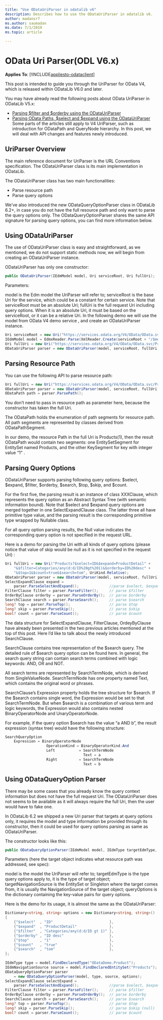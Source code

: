 ```yaml
---
title: "Use ODataUriParser in odatalib v6"
description: Describes how to use the ODataUriParser in odatalib v6.
author: madansr7
ms.author: saumadan
ms.date: 7/1/2019
ms.topic: article
 
---
```

# OData Uri Parser(ODL V6.x)
**Applies To**: [!INCLUDE[appliesto-odataclient](../../includes/appliesto-odatalib-v6.md)]

This post is intended to guide you through the UriParser for OData V4, which is released within ODataLib V6.0 and later.

You may have already read the following posts about OData UriParser in ODataLib V5.x:

- [Parsing $filter and $orderby using the ODataUriParser](/archive/blogs/alexj/parsing-filter-and-orderby-using-the-odatauriparser)
- [Parsing OData Paths, $select and $expand using the ODataUriParser](/archive/blogs/alexj/parsing-odata-paths-select-and-expand-using-the-odatauriparser)
Some parts of the articles still apply to V4 UriParser, such as introduction for ODataPath and QueryNode hierarchy. In this post, we will deal with API changes and features newly introduced.

## UriParser Overview
The main reference document for UriParser is the URL Conventions specification. The ODataUriParser class is its main implementation in ODataLib.

The ODataUriParser class has two main functionalities:

* Parse resource path
* Parse query options


We’ve also introduced the new ODataQueryOptionParser class in ODataLib 6.2+, in case you do not have the full resource path and only want to parse the query options only. The ODataQueryOptionParser shares the same API signature for parsing query options, you can find more information below.

## Using ODataUriParser
The use of ODataUriParser class is easy and straightforward, as we mentioned, we do not support static methods now, we will begin from creating an ODataUriParser instance.

ODataUriParser has only one constructor:

```c#
public ODataUriParser(IEdmModel model, Uri serviceRoot, Uri fullUri);
```

Parameters:

model is the Edm model the UriParser will refer to;
serviceRoot is the base Uri for the service, which could be a constant for certain service. Note that serviceRoot must be an absolute Uri;
fullUri is the full request Uri including query options. When it is an absolute Uri, it must be based on the serviceRoot, or it can be a relative Uri.
In the following demo we will use the model from OData V4 demo service , and create an ODataUriParser instance.

```c#
Uri serviceRoot = new Uri("https://services.odata.org/V4/OData/OData.svc");
IEdmModel model = EdmxReader.Parse(XmlReader.Create(serviceRoot + "/$metadata"));
Uri fullUri = new Uri("https://services.odata.org/V4/OData/OData.svc/Products");
ODataUriParser parser = new ODataUriParser(model, serviceRoot, fullUri);
```

## Parsing Resource Path
You can use the following API to parse resource path:

```c#
Uri fullUri = new Uri("https://services.odata.org/V4/OData/OData.svc/Products(1)");
ODataUriParser parser = new ODataUriParser(model, serviceRoot, fullUri);
ODataPath path = parser.ParsePath();
```

You don’t need to pass in resource path as parameter here, because the constructor has taken the full Uri.

The ODataPath holds the enumeration of path segments for resource path. All path segments are represented by classes derived from ODataPathSegment.

In our demo, the resource Path in the full Uri is Products(1), then the result ODataPath would contain two segments: one EntitySetSegment for EntitySet named Products, and the other KeySegment for key with integer value “1” .

## Parsing Query Options
ODataUriParser supports parsing following query options: $select, $expand, $filter, $orderby, $search, $top, $skip, and $count.

For the first five, the parsing result is an instance of class XXXClause, which represents the query option as an Abstract Syntax Tree (with semantic information bound). Note that $select and $expand query options are merged together in one SelectExpandClause class. The latter three all have primitive type value, and the parsing result is the corresponding primitive type wrapped by Nullable class.

For all query option parsing results, the Null value indicates the corresponding query option is not specified in the request URL.

Here is a demo for parsing the Uri with all kinds of query options (please notice that value of skip would be null as it is not specified in the request Uri) :

```c#
Uri fullUri = new Uri("Products?$select=ID&$expand=ProductDetail" +
    "&$filter=Categories/any(d:d/ID%20gt%201)&$orderby=ID%20desc" +
    "&$top=1&$count=true&$search=tom", UriKind.Relative);
ODataUriParser parser = new ODataUriParser(model, serviceRoot, fullUri);
SelectExpandClause expand = 
    parser.ParseSelectAndExpand();              //parse $select, $expand
FilterClause filter = parser.ParseFilter();     // parse $filter
OrderByClause orderby = parser.ParseOrderBy();  // parse $orderby
SearchClause search = parser.ParseSearch();     // parse $search
long? top = parser.ParseTop();                  // parse $top
long? skip = parser.ParseSkip();                // parse $skip
bool? count = parser.ParseCount();              // parse $count
```
 
The data structure for SelectExpandClause, FilterClause, OrdeyByClause have already been presented in the two previous articles mentioned at the top of this post. Here I’d like to talk about the newly introduced SearchClause.

SearchClause contains tree representation of the $search query. The detailed rule of $search query option can be found here. In general, the search query string can contain search terms combined with logic keywords: AND, OR and NOT.

All search terms are represented by SearchTermNode, which is derived from SingleValueNode. SearchTermNode has one property named Text, which contains the original word or phrases.

SearchClause’s Expression property holds the tree structure for $search. If the $search contains single word, the Expression would be set to that SearchTermNode. But when $search is a combination of various term and logic keywords, the Expression would also contains nested BinaryOperatorNode and UnaryOperatorNode.

For example, if the query option $search has the value “a AND b”, the result expression (syntax tree) would have the following structure:

```c#
SearchQueryOption
    Expression = BinaryOperatorNode
                   OperationKind = BinaryOperatorKind.And
                   Left           = SearchTermNode
                                    Text = a
                   Right          = SearchTermNode
                                    Text = b
```

## Using ODataQueryOption Parser
There may be some cases that you already know the query context information but does not have the full request Uri. The ODataUriParser does not seems to be available as it will always require the full Uri, then the user would have to fake one.

In ODataLib 6.2 we shipped a new Uri parser that targets at query options only, it requires the model and type information be provided through its constructor, then it could be used for query options parsing as same as ODataUriParser.

The constructor looks like this:

```c#
public ODataQueryOptionParser(IEdmModel model, IEdmType targetEdmType, IEdmNavigationSource targetNavigationSource, IDictionary<string, string> queryOptions);
```

Parameters (here the target object indicates what resource path was addressed, see spec):

model is the model the UriParser will refer to;
targetEdmType is the type query options apply to, it is the type of target object;
targetNavigationSource is the EntitySet or Singleton where the target comes from, it is usually the NavigationSource of the target object;
queryOptions is the dictionary containing the key-value pairs for query options.
 

Here is the demo for its usage, it is almost the same as the ODataUriParser:

```c#
Dictionary<string, string> options = new Dictionary<string, string>()
{
    {"$select"  , "ID"                          },
    {"$expand"  , "ProductDetail"               },
    {"$filter"  , "Categories/any(d:d/ID gt 1)" },
    {"$orderby" , "ID desc"                     },
    {"$top"     , "1"                           },
    {"$count"   , "true"                        },
    {"$search"  , "tom"                         },
};
 
IEdmType type = model.FindDeclaredType("ODataDemo.Product");
IEdmNavigationSource source = model.FindDeclaredEntitySet("Products");
ODataQueryOptionParser parser 
    = new ODataQueryOptionParser(model, type, source, options);
SelectExpandClause selectExpand = 
    parser.ParseSelectAndExpand();              //parse $select, $expand
FilterClause filter = parser.ParseFilter();     // parse $filter
OrderByClause orderby = parser.ParseOrderBy();  // parse $orderby
SearchClause search = parser.ParseSearch();     // parse $search
long? top = parser.ParseTop();                  // parse $top
long? skip = parser.ParseSkip();                // parse $skip (null)
bool? count = parser.ParseCount();              // parse $count

```
